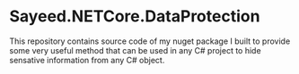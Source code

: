 # Sayeed.NETCore.DataProtection

This repository contains source code of my nuget package I built to provide some very useful method that can be used in any C# project to hide sensative information from any C# object.
